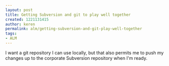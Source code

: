 ```yaml
---
layout: post
title: Getting Subversion and git to play well together
created: 1221131415
author: keren
permalink: alm/getting-subversion-and-git-play-well-together
tags:
- ALM
---
```

<p>I want a git repository I can use locally, but that also permits me to push my changes up to the corporate Subversion repository when I'm ready.</p>
